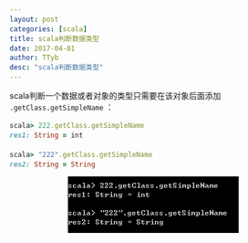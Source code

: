 ```yaml
---
layout: post
categories: [scala]
title: scala判断数据类型
date: 2017-04-01
author: TTyb
desc: "scala判断数据类型"
---
```


scala判断一个数据或者对象的类型只需要在该对象后面添加 `.getClass.getSimpleName` ：

~~~ruby
scala> 222.getClass.getSimpleName
res1: String = int

scala> "222".getClass.getSimpleName
res2: String = String
~~~

<p style="text-align:center"><img src="/static/postimage/scala/struct/996148-20170401143910133-1849326412.png" class="img-responsive" style="display: block; margin-right: auto; margin-left: auto;"></p>